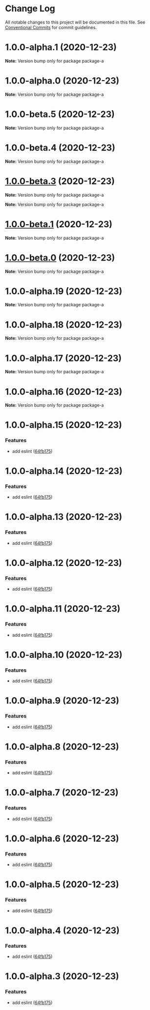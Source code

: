 # Change Log

All notable changes to this project will be documented in this file.
See [Conventional Commits](https://conventionalcommits.org) for commit guidelines.

# 1.0.0-alpha.1 (2020-12-23)

**Note:** Version bump only for package package-a





# 1.0.0-alpha.0 (2020-12-23)

**Note:** Version bump only for package package-a





# 1.0.0-beta.5 (2020-12-23)

**Note:** Version bump only for package package-a





# 1.0.0-beta.4 (2020-12-23)

**Note:** Version bump only for package package-a





# [1.0.0-beta.3](https://github.com/domjtalbot/build-workflow/compare/v1.0.0-beta.2...v1.0.0-beta.3) (2020-12-23)

**Note:** Version bump only for package package-a







**Note:** Version bump only for package package-a





# [1.0.0-beta.1](https://github.com/domjtalbot/build-workflow/compare/v1.0.0-alpha.19...v1.0.0-beta.1) (2020-12-23)

**Note:** Version bump only for package package-a





# [1.0.0-beta.0](https://github.com/domjtalbot/build-workflow/compare/v1.0.0-alpha.19...v1.0.0-beta.0) (2020-12-23)

**Note:** Version bump only for package package-a





# 1.0.0-alpha.19 (2020-12-23)

**Note:** Version bump only for package package-a





# 1.0.0-alpha.18 (2020-12-23)

**Note:** Version bump only for package package-a





# 1.0.0-alpha.17 (2020-12-23)

**Note:** Version bump only for package package-a





# 1.0.0-alpha.16 (2020-12-23)

**Note:** Version bump only for package package-a





# 1.0.0-alpha.15 (2020-12-23)


### Features

* add eslint ([64fb175](https://github.com/domjtalbot/build-workflow/commit/64fb175d1a64e45b04437b3a4d3b77e88c5221c5))





# 1.0.0-alpha.14 (2020-12-23)


### Features

* add eslint ([64fb175](https://github.com/domjtalbot/build-workflow/commit/64fb175d1a64e45b04437b3a4d3b77e88c5221c5))





# 1.0.0-alpha.13 (2020-12-23)


### Features

* add eslint ([64fb175](https://github.com/domjtalbot/build-workflow/commit/64fb175d1a64e45b04437b3a4d3b77e88c5221c5))





# 1.0.0-alpha.12 (2020-12-23)


### Features

* add eslint ([64fb175](https://github.com/domjtalbot/build-workflow/commit/64fb175d1a64e45b04437b3a4d3b77e88c5221c5))





# 1.0.0-alpha.11 (2020-12-23)


### Features

* add eslint ([64fb175](https://github.com/domjtalbot/build-workflow/commit/64fb175d1a64e45b04437b3a4d3b77e88c5221c5))





# 1.0.0-alpha.10 (2020-12-23)


### Features

* add eslint ([64fb175](https://github.com/domjtalbot/build-workflow/commit/64fb175d1a64e45b04437b3a4d3b77e88c5221c5))





# 1.0.0-alpha.9 (2020-12-23)


### Features

* add eslint ([64fb175](https://github.com/domjtalbot/build-workflow/commit/64fb175d1a64e45b04437b3a4d3b77e88c5221c5))





# 1.0.0-alpha.8 (2020-12-23)


### Features

* add eslint ([64fb175](https://github.com/domjtalbot/build-workflow/commit/64fb175d1a64e45b04437b3a4d3b77e88c5221c5))





# 1.0.0-alpha.7 (2020-12-23)


### Features

* add eslint ([64fb175](https://github.com/domjtalbot/build-workflow/commit/64fb175d1a64e45b04437b3a4d3b77e88c5221c5))





# 1.0.0-alpha.6 (2020-12-23)


### Features

* add eslint ([64fb175](https://github.com/domjtalbot/build-workflow/commit/64fb175d1a64e45b04437b3a4d3b77e88c5221c5))





# 1.0.0-alpha.5 (2020-12-23)


### Features

* add eslint ([64fb175](https://github.com/domjtalbot/build-workflow/commit/64fb175d1a64e45b04437b3a4d3b77e88c5221c5))





# 1.0.0-alpha.4 (2020-12-23)


### Features

* add eslint ([64fb175](https://github.com/domjtalbot/build-workflow/commit/64fb175d1a64e45b04437b3a4d3b77e88c5221c5))





# 1.0.0-alpha.3 (2020-12-23)


### Features

* add eslint ([64fb175](https://github.com/domjtalbot/build-workflow/commit/64fb175d1a64e45b04437b3a4d3b77e88c5221c5))
